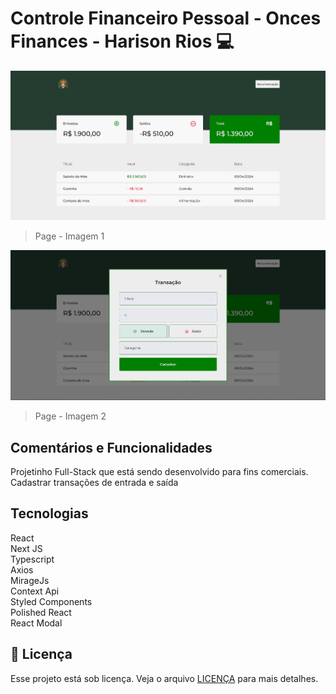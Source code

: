 # Controle Financeiro Pessoal - Onces Finances - Harison Rios 💻

<img src=".github/preview.png" alt="Exemplo imagem">

>  Page - Imagem 1

<img src=".github/preview2.png" alt="Exemplo imagem">

>  Page - Imagem 2


## Comentários e Funcionalidades
 
 Projetinho Full-Stack que está sendo desenvolvido para fins comerciais. <br>
 Cadastrar transações de entrada e saída

## Tecnologias

React <br>
Next JS <br>
Typescript <br> 
Axios <br>
MirageJs <br>
Context Api <br>
Styled Components <br>
Polished React  <br>
React Modal  <br>

 
## 📝 Licença

Esse projeto está sob licença. Veja o arquivo [LICENÇA](LICENSE.md) para mais detalhes.
